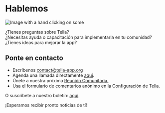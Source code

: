 <div classname="section" id="get-in-touch">
    <h1>Hablemos</h1>
    <div classname="columns">
        <div classname="column"><img classname="home-illustrations" src="img/contact.png" alt="Image with a hand clicking on some"></div>
        <div classname="column">
            <p>¿Tienes preguntas sobre Tella?<br> 
                ¿Necesitas ayuda o capacitación para implementarla en tu comunidad?<br>
                ¿Tienes ideas para mejorar la app?<br></p>
            <h2>Ponte en contacto</h2>
            <ul>
<li>Escríbenos <a href="mailto:contact@tella-app.org">contact@tella-app.org</a>
</li>
                <li>Agenda una llamada directamente <a href="https://calendly.com/d/grp-5v7-rjf/tella-meeting">aquí</a>.</li>
                <li>Únete a nuestra próxima <a href="/community-meetings">Reunión Comunitaria.</a>
</li>
                <li>Usa el formulario de comentarios anónimo en la Configuración de Tella.</li>
            </ul>
<p>O suscríbete a nuestro boletín: <a href="https://blog.wearehorizontal.org/tag/tella/">aquí</a>.</p>
            <p>¡Esperamos recibir pronto noticias de tí!</p>
        </div>
    </div>
</div>

